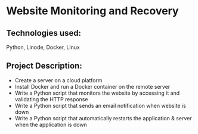 # Website Monitoring and Recovery
## Technologies used:
Python, Linode, Docker, Linux

## Project Description:
* Create a server on a cloud platform
* Install Docker and run a Docker container on the remote server
* Write a Python script that monitors the website by accessing it and validating the HTTP response
* Write a Python script that sends an email notification when website is down
* Write a Python script that automatically restarts the application & server when the application is down
